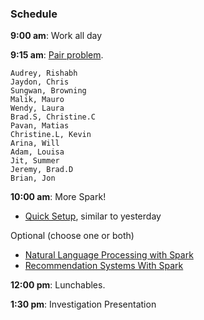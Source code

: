 ### Schedule

**9:00 am**: Work all day

**9:15 am**: [Pair problem](pair_spark_dummies.md).

    Audrey, Rishabh
    Jaydon, Chris
    Sungwan, Browning
    Malik, Mauro
    Wendy, Laura
    Brad.S, Christine.C
    Pavan, Matias
    Christine.L, Kevin
    Arina, Will
    Adam, Louisa
    Jit, Summer
    Jeremy, Brad.D
    Brian, Jon

**10:00 am**: More Spark! 

 * [Quick Setup](Spark_Setup.ipynb), similar to yesterday

 Optional (choose one or both)
 * [Natural Language Processing with Spark](Spark_Spam_Classification.ipynb)
 * [Recommendation Systems With Spark](Spark_Recommendation_Systems.ipynb)

**12:00 pm**: Lunchables.

**1:30 pm**: Investigation Presentation


